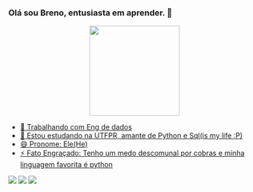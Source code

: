 ### Olá sou Breno, entusiasta em aprender. 👋

<div align="center">
  <a href="https://github.com/BrenoNNeves">
  
  <img height="180em" src="https://github-readme-stats.vercel.app/api/top-langs/?username=BrenoNNeves&layout=compact&langs_count=7&theme=dark"/>
</div>



- 🔭 Trabalhando com Eng de dados
- 🌱 Estou estudando na UTFPR, amante de Python e Sql(is my life :P)
- 😄 Pronome: Ele(He)
- ⚡ Fato Engraçado: Tenho um medo descomunal por cobras e minha linguagem favorita é python



<div> 

  <a href="https://www.instagram.com/breno.nasareth" target="_blank"><img src="https://img.shields.io/badge/-Instagram-%23E4405F?style=for-the-badge&logo=instagram&logoColor=white" target="_blank" ></a>
  <a href = "mailto:brenoneves2501@gmail.com"><img src="https://img.shields.io/badge/-Gmail-%23333?style=for-the-badge&logo=gmail&logoColor=white" target="_blank"></a>
  <a href="https://www.linkedin.com/in/breno-neves-634454182/" target="_blank"><img src="https://img.shields.io/badge/-LinkedIn-%230077B5?style=for-the-badge&logo=linkedin&logoColor=white" target="_blank"></a> 
 
  
 
</div>
